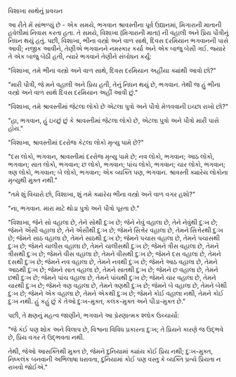વિશાખા સાથેનું પ્રવચન

આ રીતે મેં સાંભળ્યું છે - એક સમયે, ભગવાન શ્રાવસ્તીના પૂર્વ ઉદ્યાનમાં, મિગારાની માતાની હવેલીમાં નિવાસ કરતા હતા. તે સમયે, વિશાખા (મિગારાની માતા) ની વહાલી અને પ્રિય પૌત્રીનું નિધન થયું હતું. પછી, વિશાખા, ભીના વસ્ત્રો અને વાળ સાથે, દિવસ દરમિયાન ભગવાનની પાસે આવી; નજીક આવીને, તેણીએ ભગવાનને નમસ્કાર કર્યા અને એક બાજુ બેસી ગઈ. જ્યારે તે એક બાજુ બેઠી હતી, ત્યારે ભગવાને તેણીને સંબોધન કર્યું:

"વિશાખા, તમે ભીના વસ્ત્રો અને વાળ સાથે, દિવસ દરમિયાન અહીંયા ક્યાંથી આવો છો?"

"મારી પૌત્રી, જે મને વહાલી અને પ્રિય હતી, તેનું નિધન થયું છે, ભગવાન. તેથી જ હું ભીના વસ્ત્રો અને વાળ સાથે દિવસ દરમિયાન અહીં આવી છું."

"વિશાખા, તમે શ્રાવસ્તીમાં જેટલા લોકો છે એટલા પુત્રો અને પૌત્રો મેળવવાની ઇચ્છા રાખો છો?"

"હા, ભગવાન, હું ઇચ્છું છું કે શ્રાવસ્તીમાં જેટલા લોકો છે, એટલા પુત્રો અને પૌત્રો મારી પાસે હોય."

"વિશાખા, શ્રાવસ્તીમાં દરરોજ કેટલા લોકો મૃત્યુ પામે છે?"

"દસ લોકો, ભગવાન, શ્રાવસ્તીમાં દરરોજ મૃત્યુ પામે છે; નવ લોકો, ભગવાન; આઠ લોકો, ભગવાન; સાત લોકો, ભગવાન; છ લોકો, ભગવાન; પાંચ લોકો, ભગવાન; ચાર લોકો, ભગવાન; ત્રણ લોકો, ભગવાન; બે લોકો, ભગવાન; એક વ્યક્તિ પણ, ભગવાન. શ્રાવસ્તી ક્યારેય લોકોના મૃત્યુથી મુક્ત નથી."

"તમે શું વિચારો છો, વિશાખા, શું તમે ક્યારેય ભીના વસ્ત્રો અને વાળ વગર હશો?"

"ના, ભગવાન. મારા માટે થોડા પુત્રો અને પૌત્રો પૂરતા છે."

"વિશાખા, જેને સો વહાલા છે, તેને સોથી દુઃખ છે; જેને નેવું વહાલા છે, તેને નેવુંથી દુઃખ છે; જેમને એંસી વહાલા છે, તેને એંસીથી દુઃખ છે; જેમને સિત્તેર વહાલા છે, તેમને સિત્તેરથી દુઃખ છે; જેમને સાઠ વહાલા છે, તેમને સાઠથી દુઃખ છે; જેમને પચાસ વહાલા છે, તેમને પચાસથી દુઃખ છે; જેમને ચાલીસ વહાલા છે, તેમને ચાલીસથી દુઃખ છે; જેમને ત્રીસ વહાલા છે, તેમને ત્રીસથી દુઃખ છે; જેમને વીસ વહાલા છે, તેમને વીસથી દુઃખ છે; જેમને દસ વહાલા છે, તેમને દસથી દુઃખ છે; જેમને નવ વહાલા છે, તેમને નવથી દુઃખ છે; જેમને આઠ વહાલા છે, તેમને આઠથી દુઃખ છે; જેમને સાત વહાલા છે, તેમને સાતથી દુઃખ છે; જેમને છ વહાલા છે, તેમને છથી દુઃખ છે; જેમને પાંચ વહાલા છે, તેમને પાંચથી દુઃખ છે; જેમને ચાર વહાલા છે, તેમને ચારથી દુઃખ છે; જેમને ત્રણ વહાલા છે, તેમને ત્રણથી દુઃખ છે; જેમને બે વહાલા છે, તેમને બેથી દુઃખ છે; જેમને એક વહાલા છે, તેમને એકથી દુઃખ છે; જેમને કોઈ વહાલા નથી, તેમને કોઈ દુઃખ નથી. હું કહું છું કે તેઓ દુઃખ-મુક્ત, કલંક-મુક્ત અને પીડા-મુક્ત છે."

પછી, તે ક્ષણનું મહત્વ જાણીને, ભગવાને આ પ્રેરણાત્મક શ્લોક ઉચ્ચાર્યો:

"જે કંઈ પણ શોક અને વિલાપ છે,
વિશ્વના વિવિધ પ્રકારના દુઃખ;
તે પ્રિયને કારણે જ ઉદ્ભવે છે,
પ્રિય વગર તે ઉદ્ભવતા નથી.

તેથી, જેઓ આસક્તિથી મુક્ત છે,
જેમને દુનિયામાં ક્યાંય કોઈ પ્રિય નથી;
દુઃખ-મુક્ત, નિષ્કલંક બનવાની અભિલાષા ધરાવતા,
દુનિયામાં કોઈ પણ વસ્તુ કે વ્યક્તિ પ્રત્યે પ્રિયતા ન રાખવો જોઈએ."